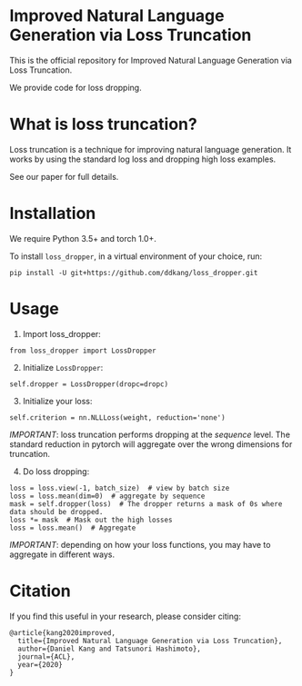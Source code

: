 Improved Natural Language Generation via Loss Truncation
========================================================

This is the official repository for Improved Natural Language Generation via Loss Truncation.

We provide code for loss dropping.


What is loss truncation?
========================
Loss truncation is a technique for improving natural language generation. It works by using the standard log loss and dropping high loss examples.

See our paper for full details.


Installation
============
We require Python 3.5+ and torch 1.0+.

To install `loss_dropper`, in a virtual environment of your choice, run:
```
pip install -U git+https://github.com/ddkang/loss_dropper.git
```


Usage
=====
1. Import loss_dropper:
```
from loss_dropper import LossDropper
```

2. Initialize `LossDropper`:
```
self.dropper = LossDropper(dropc=dropc)
```

3. Initialize your loss:
```
self.criterion = nn.NLLLoss(weight, reduction='none')
```
*IMPORTANT*: loss truncation performs dropping at the _sequence_ level. The standard reduction in pytorch will aggregate over the wrong dimensions for truncation.

4. Do loss dropping:
```
loss = loss.view(-1, batch_size)  # view by batch size
loss = loss.mean(dim=0)  # aggregate by sequence
mask = self.dropper(loss)  # The dropper returns a mask of 0s where data should be dropped.
loss *= mask  # Mask out the high losses
loss = loss.mean()  # Aggregate
```
*IMPORTANT*: depending on how your loss functions, you may have to aggregate in different ways.


Citation
========

If you find this useful in your research, please consider citing:
```
@article{kang2020improved,
  title={Improved Natural Language Generation via Loss Truncation},
  author={Daniel Kang and Tatsunori Hashimoto},
  journal={ACL},
  year={2020}
}
```
